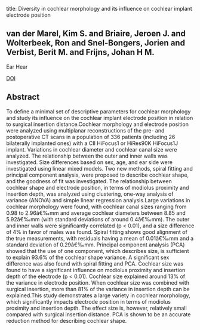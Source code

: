 title: Diversity in cochlear morphology and its influence on cochlear implant electrode position

## van der Marel, Kim S. and Briaire, Jeroen J. and Wolterbeek, Ron and Snel-Bongers, Jorien and Verbist, Berit M. and Frijns, Johan H M.
Ear Hear

<a href="https://doi.org/10.1097/01.aud.0000436256.06395.63">DOI</a>

## Abstract
To define a minimal set of descriptive parameters for cochlear morphology and study its influence on the cochlear implant electrode position in relation to surgical insertion distance.Cochlear morphology and electrode position were analyzed using multiplanar reconstructions of the pre- and postoperative CT scans in a population of 336 patients (including 26 bilaterally implanted ones) with a CII HiFocus1 or HiRes90K HiFocus1J implant. Variations in cochlear diameter and cochlear canal size were analyzed. The relationship between the outer and inner walls was investigated. Size differences based on sex, age, and ear side were investigated using linear mixed models. Two new methods, spiral fitting and principal component analysis, were proposed to describe cochlear shape, and the goodness of fit was investigated. The relationship between cochlear shape and electrode position, in terms of modiolus proximity and insertion depth, was analyzed using clustering, one-way analysis of variance (ANOVA) and simple linear regression analysis.Large variations in cochlear morphology were found, with cochlear canal sizes ranging from 0.98 to 2.96â€‰mm and average cochlear diameters between 8.85 and 5.92â€‰mm (with standard deviations of around 0.4â€‰mm). The outer and inner walls were significantly correlated (p < 0.01), and a size difference of 4% in favor of males was found. Spiral fitting shows good alignment of the true measurements, with residuals having a mean of 0.01â€‰mm and a standard deviation of 0.29â€‰mm. Principal component analysis (PCA) showed that the use of one component, which describes size, is sufficient to explain 93.6% of the cochlear shape variance. A significant sex difference was also found with spiral fitting and PCA. Cochlear size was found to have a significant influence on modiolus proximity and insertion depth of the electrode (p < 0.01). Cochlear size explained around 13% of the variance in electrode position. When cochlear size was combined with surgical insertion, more than 81% of the variance in insertion depth can be explained.This study demonstrates a large variety in cochlear morphology, which significantly impacts electrode position in terms of modiolus proximity and insertion depth. The effect size is, however, relatively small compared with surgical insertion distance. PCA is shown to be an accurate reduction method for describing cochlear shape.


